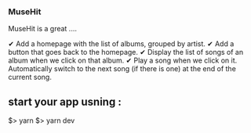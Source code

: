 ### MuseHit ###
MuseHit is a great ....


✔    Add a homepage with the list of albums, grouped by artist.
✔   Add a button that goes back to the homepage.
✔   Display the list of songs of an album when we click on that album.
✔   Play a song when we click on it.
    Automatically switch to the next song (if there is one) at the end of the current song.


## start your app usning : ##
$> yarn
$> yarn dev
